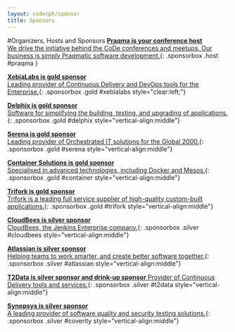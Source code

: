 ```yaml
---
layout: codecph/sponsor
title: Sponsors
---
```

#Organizers, Hosts and Sponsors
[__Praqma is your conference host__<br/>We drive the initiative behind the CoDe conferences and meetups. Our business is simply Praqmatic  software development.](/cph15/sponsors/praqma.html){: .sponsorbox  .host #praqma }


[__XebiaLabs is gold sponsor__<br/>Leading provider of Continuous Delivery and DevOps tools for the Enterprise.](/cph15/sponsors/xebialabs.html){: .sponsorbox .gold #xebialabs style="clear:left;"}

[__Delphix is gold sponsor__<br/>Software for simplifying the building, testing, and upgrading of applications.](/cph15/sponsors/delphix.html){: .sponsorbox .gold #delphix style="vertical-align:middle"}

[__Serena is gold sponsor__ <br/> Leading provider of Orchestrated IT solutions for the Global 2000.](/cph15/sponsors/serena.html){: .sponsorbox .gold #serena style="vertical-align:middle"}

[__Container Solutions is gold sponsor__<br/>Specialised in advanced technologies, including Docker and Mesos.](/cph15/sponsors/container-solutions.html){: .sponsorbox .gold #container style="vertical-align:middle"}

[__Trifork is gold sponsor__<br/>Trifork is a leading full service supplier of high-quality custom-built applications.](/cph15/sponsors/trifork.html){: .sponsorbox .gold #trifork style="vertical-align:middle"}

[__CloudBees is silver sponsor__<br/>CloudBees, the Jenkins Enterprise company.](/cph15/sponsors/cloudbees.html){: .sponsorbox .silver #cloudbees style="vertical-align:middle"}

[__Atlassian is silver sponsor__ <br/> Helping teams to work smarter, and create better software together.](/cph15/sponsors/atlassian.html){: .sponsorbox .silver #atlassian style="vertical-align:middle"}

[__T2Data is silver sponsor and drink-up sponsor__ Provider of Continuous Delivery tools and services.](/cph15/sponsors/t2data.html){: .sponsorbox .silver #t2data style="vertical-align:middle"}

[__Synopsys is silver sponsor__ <br/> A leading provider of software quality and security testing solutions.](/cph15/sponsors/coverity.html){: .sponsorbox .silver #coverity style="vertical-align:middle"}

<div style="clear:both;">&nbsp;</div>
